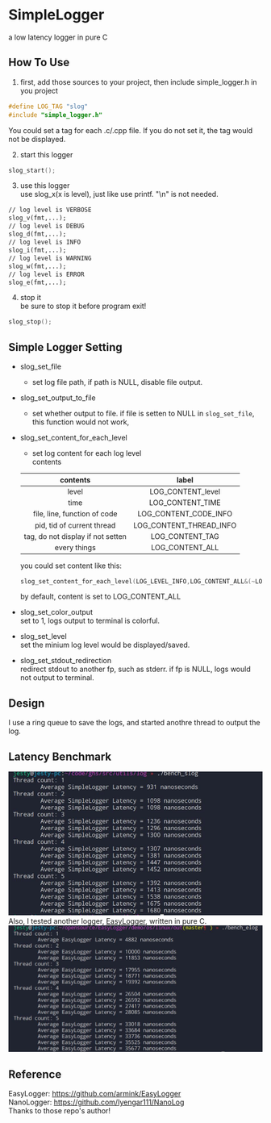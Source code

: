 # SimpleLogger
a low latency logger in pure C

## How To Use
1. first, add those sources to your project, then include simple_logger.h in you project  
```C
#define LOG_TAG "slog"
#include "simple_logger.h"
```
You could set a tag for each .c/.cpp file. If you do not set it, the tag would not be displayed.  

2. start this logger  
```C
slog_start();
```

3. use this logger  
use slog_x(x is level), just like use printf. "\n" is not needed. 
```
// log level is VERBOSE
slog_v(fmt,...);
// log level is DEBUG
slog_d(fmt,...);
// log level is INFO
slog_i(fmt,...);
// log level is WARNING
slog_w(fmt,...);
// log level is ERROR
slog_e(fmt,...);
```

4. stop it  
be sure to stop it before program exit!  
```C
slog_stop();
```

## Simple Logger Setting

- slog_set_file
    - set log file path, if path is NULL, disable file output.
- slog_set_output_to_file
    - set whether output to file. if file is setten to NULL in `slog_set_file`, this function would not work,
- slog_set_content_for_each_level  
    - set log content for each log level    
    contents

    |contents|label|
    |:--:|:--:|
    |level|LOG_CONTENT_level|
    |time|LOG_CONTENT_TIME|
    |file, line, function of code|LOG_CONTENT_CODE_INFO|
    |pid, tid of current thread|LOG_CONTENT_THREAD_INFO|
    |tag, do not display if not setten|LOG_CONTENT_TAG|
    |every things|LOG_CONTENT_ALL|

    you could set content like this:
    ```C
    slog_set_content_for_each_level(LOG_LEVEL_INFO,LOG_CONTENT_ALL&(~LOG_CONTENT_CODE_INFO));
    ```
    by default, content is set to LOG_CONTENT_ALL  

- slog_set_color_output  
    set to 1, logs output to terminal is colorful.
- slog_set_level  
    set the minium log level would be displayed/saved.  
- slog_set_stdout_redirection  
    redirect stdout to another fp, such as stderr. if fp is NULL, logs would not output to terminal. 

## Design  
I use a ring queue to save the logs, and started anothre thread to output the log. 
## Latency Benchmark
![slog benchmark](./image/slog_bench.jpg)  
Also, I tested another logger, [EasyLogger](https://github.com/armink/EasyLogger), written in pure C. 
![EasyLogger benchmark](./image/elog_bench.jpg)  

## Reference  
EasyLogger: <https://github.com/armink/EasyLogger>  
NanoLogger: <https://github.com/Iyengar111/NanoLog>  
Thanks to those repo's author!